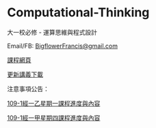 # Computational-Thinking
大一校必修 - 運算思維與程式設計

Email/FB: BigflowerFrancis@gmail.com

[課程網頁](https://github.com/HungHuaTien/Computational-Thinking/)

[更新講義下載](https://is.gd/jB0BQE)


注意事項公告：

[109-1經一乙星期一課程進度與內容](https://colab.research.google.com/drive/1ewomNVo0EZTNk6a8dwJQg_AHruXEICh0)

[109-1經一甲星期四課程進度與內容](https://colab.research.google.com/drive/12o0lvg5VuX6us_d0ofeU7xGlq7t0srE5)
